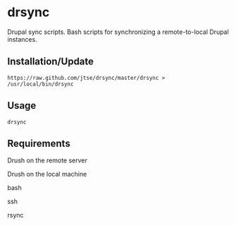 drsync
=======
Drupal sync scripts. Bash scripts for synchronizing a remote-to-local Drupal instances.

Installation/Update
--------------------
```
https://raw.github.com/jtse/drsync/master/drsync > /usr/local/bin/drsync
```

Usage
------
```
drsync
```

Requirements
------------
Drush on the remote server

Drush on the local machine

bash

ssh

rsync
